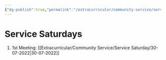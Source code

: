 ```yaml
---
{"dg-publish":true,"permalink":"/extracurricular/community-service/service-saturday/0-service-saturday-directory/","dgHomeLink":true,"dgPassFrontmatter":false,"dgShowLocalGraph":true}
---
```


# Service Saturdays
1. 1st Meeting: [[Extracurricular/Community Service/Service Saturday/30-07-2022|30-07-2022]]